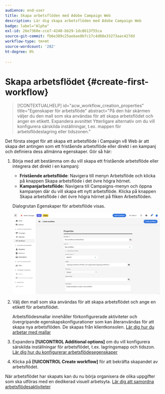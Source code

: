 ```yaml
---
audience: end-user
title: Skapa arbetsflöden med Adobe Campaign Web
description: Lär dig skapa arbetsflöden med Adobe Campaign Web
badge: label="Alpha"
exl-id: 26e7360e-cce7-4240-bb29-1dc8613f55ca
source-git-commit: fb6e389c25aebae8bfc17c4d88e33273aac427dd
workflow-type: tm+mt
source-wordcount: '282'
ht-degree: 0%

---
```



# Skapa arbetsflödet {#create-first-workflow}

>[!CONTEXTUALHELP]
>id="acw_workflow_creation_properties"
>title="Egenskaper för arbetsflöde"
>abstract="På den här skärmen väljer du den mall som ska användas för att skapa arbetsflödet och anger en etikett. Expandera avsnittet Ytterligare alternativ om du vill konfigurera särskilda inställningar, t.ex. mappen för arbetsflödeslagring eller tidszonen."

Det första steget för att skapa ett arbetsflöde i Campaign v8 Web är att skapa det antingen som ett fristående arbetsflöde eller direkt i en kampanj och definiera dess allmänna egenskaper. Gör så här:

1. Börja med att bestämma om du vill skapa ett fristående arbetsflöde eller integrera det direkt i en kampanj:

   * **Fristående arbetsflöde**: Navigera till menyn Arbetsflöde och klicka på knappen Skapa arbetsflöde i det övre högra hörnet.
   * **Kampanjarbetsflöde:** Navigera till Campaigns-menyn och öppna kampanjen där du vill skapa ett nytt arbetsflöde. Klicka på knappen Skapa arbetsflöde i det övre högra hörnet på fliken Arbetsflöden.

   Dialogrutan Egenskaper för arbetsflöde visas.

   ![](assets/workflow-create.png)

1. Välj den mall som ska användas för att skapa arbetsflödet och ange en etikett för arbetsflödet.

   Arbetsflödesmallar innehåller förkonfigurerade aktiviteter och övergripande egenskapskonfigurationer som kan återanvändas för att skapa nya arbetsflöden. De skapas från klientkonsolen. [Lär dig hur du arbetar med mallar](https://experienceleague.adobe.com/docs/campaign/automation/workflows/introduction/build-a-workflow.html#workflow-templates)

1. Expandera **[!UICONTROL Additional options]** om du vill konfigurera särskilda inställningar för arbetsflödet, t.ex. lagringsmapp och tidszon. [Lär dig hur du konfigurerar arbetsflödesegenskaper](workflow-settings.md)

1. Klicka på **[!UICONTROL Create workflow]** för att bekräfta skapandet av arbetsflödet.

När arbetsflödet har skapats kan du nu börja organisera de olika uppgifter som ska utföras med en dedikerad visuell arbetsyta. [Lär dig att samordna arbetsflödesaktiviteter](orchestrate-activities.md)

